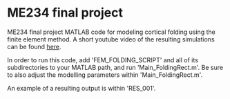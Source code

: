 # ME234 final project
ME234 final project MATLAB code for modeling cortical folding using the finite element method. A short youtube video of the resulting simulations can be found [here](https://www.youtube.com/watch?v=_qfmy7yPCOE&list=PLkNjgEMAdyUMbqRxr2ZDnR0FkhNXd3bp2&index=24).

In order to run this code, add 'FEM_FOLDING_SCRIPT' and all of its subdirectories to your MATLAB path, and run 'Main_FoldingRect.m'. Be sure to also adjust the modelling parameters within 'Main_FoldingRect.m'. 

An example of a resulting output is within 'RES_001'. 
